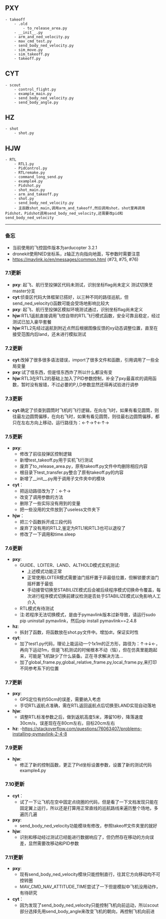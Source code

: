 ## PXY ##
    - takeoff
        - .old
            - to_release_area.py
        - __init__.py
        - arm_and_ned_velocity.py
        - mav_cmd_test.py
        - send_body_ned_velocity.py
        - sim_move.py
        - sim_takeoff.py
        - takeoff.py 
## CYT ##
    - scout
        - control_flight.py
        - example_main.py
        - send_body_ned_velocity.py
        - send_body_angle.py
##  HZ ##
    - shot
        - shot.py
##  HJW ##
    - RTL
        - RTL1.py
        - PidControl.py
        - RTLremake.py
        - command_long_send.py
        - example4.py
        - Pidshot.py
        - shot_main.py
        - arm_and_takeoff.py
        - shot.py
        - send_body_ned_velocity.py
        - 主函数shot_main,调用arm_and_takeoff,然后调用shot，shot里再调用Pidshot，Pidshot调用send_body_ned_velocity,还需要改pid和send_body_ned_velocity
 ---
 ### 备忘 ###
 - 当前使用的飞控固件版本为arducopter 3.2.1
 - dronekit使用NED坐标系，z轴正方向指向地面，写参数时需要注意
 - https://mavlink.io/en/messages/common.html (#73, #75, #76)

 ### 7.1更新 ###
 - **pxy**: 起飞、航行至投弹区代码未测试，识别坐标flag尚未定义 测试切换至master分支
 - **cyt**:侦查区代码大体框架已搭好，以三种不同的路径巡航，但send_ned_velocity()函数可能会受场地影响比较大
 - **pxy**: 起飞、航行至投弹区模拟环境测试通过，识别坐标flag尚未定义
 - **hjw**:RTL1返航直接调用飞控自带的RTL飞行模式函数，安全可靠且稳定，经过测试已加入豪华套餐
 - **hjw**:RTL2先经过返航到附近点然后根据图像反馈的xy动态调整位置，直至在接受范围内后land，还未进行模拟测试
 ### 7.2更新 ###
 - **cyt**:改掉了很多很多语法错误，import了很多文件和函数，引用调用了一些全局变量
 - **pxy**:试了怪东西，但是怪东西炸了所以什么都没有变
 - **hjw**:RTL3在RTL2的基础上加入了PID参数控制，补全了pxy最喜欢的调用函数，暂时没有报错，不过必要的P,I,D参数显然还得再试验进行调参
 ### 7.3更新 ###
 - **cyt**:确定了侦查到圆筒时飞机的飞行逻辑，在向左飞时，如果有看见圆筒，则往最左边圆筒偏移，在向右飞时，如果有看见圆筒，则往最右边圆筒偏移，都只在左右方向上移动，运行路径为：←↑→↑←↑→
 ### 7.5更新 ###
 - **pxy**:
    - 修改了前往投弹区控制逻辑
    - 新增test_takeoff.py用于实机飞行测试
    - 废弃了to_release_area.py，原有takeoff.py文件中均删除相应内容
    - 根目录下test_transfer.py整合了原有takeoff.py的内容
    - 新增了__init__.py用于调用子文件夹中的模块
 - **cyt**：
    - 把运动路径改为了：←↑→
    - 改变了调用参数的方法
    - 删除了一些实际没有用到的变量
    - 把一些没用的文件放到了useless文件夹下
 - **hjw**：
    - 把三个函数拆开成三段代码
    - 废弃了没有用的RTL2,鉴定为RTL1和RTL3也可以退役了
    - 修改了一下调用和time.sleep
### 7.6更新 ###
- **pxy**:
    - GUIDE、LOITER、LAND、ALTHOLD模式实机测试:
        - 上述模式功能正常
        - 正常使用LOITER模式需要油门摇杆置于非最低位置，但解锁要求油门摇杆置于最低
        - 手动接管切换至STABILIZE模式后会被后续程序模式切换命令覆盖，每次进行程序模式切换前建议检测是否处于STABILIZE模式以免影响人工介入
    - RTL模式有待测试
    - 注:若程序无法切换模式，是由于pymavlink版本过新导致，请运行sudo pip uninstall pymavlink，然后pip install pymavlink==2.4.8
- **hz**:
    - 拆封了函数，将函数放在shot.py文件中。增加dt，保证实时性
- **cyt**:
    - 加了test1.py代码，理论上能运动一个1x1m的正方形，路径为：↑→↓←，再向下运动1m，但是飞机测试的时候根本不动（恼），但在仿真里能跑起来，可能是飞机缺少了什么装备。正在寻求解决方法...
    - 加了global_frame.py,global_relative_frame.py,local_frame.py,来打印不同参考系下的位置
### 7.7更新 ###
- **pxy**:
    - GPS定位有约50cm的误差，需要纳入考虑
    - 手切RTL返航点准确，需在RTL返回返航点后切换至LAND实现自动落地
- **hjw**:
    - 调整RTL标准参数之后，做到返航高度5米，滞留10秒，降落速度30cm/s，误差现在在80cm左右，目标20cm左右
- **hz**:
    -https://stackoverflow.com/questions/76063407/problems-installing-pymavlink-2-4-8
### 7.9更新 ###
- **hjw**:
    - 修正了新的控制函数，更正了Pid坐标设置参数，设置了新的测试代码example4.py
### 7.10更新 ###
- **cyt**：
    - 试了一下让飞机在空中固定点绕圈的代码，但是看了一下文档发现只能在固定翼上运行，所以还是打算用正常直线的巡航路线来遍历整个场地，多遍历几遍
- **pxy**:
    - send_body_ned_velocity功能模块有修改，参照takeoff文件夹里的就好
- **hjw**:
    - 识别和移动经过测试已经能进行数据响应了，但仍然存在移动的方向误差，显然需要改移动和PID参数
### 7.11更新 ###
- **pxy**:
    - 现有send_body_ned_velocity模块只能控制直行，往其它方向移动均不可控转圈
    - MAV_CMD_NAV_ATTITUDE_TIME尝试了一下但是模拟中飞机没用动作，有待研究
- **cyt**：
    - 因为发现了send_body_ned_velocity只能控制飞机向前运动，所以scout部分选择先用send_body_angle来改变飞机的朝向，再控制飞机向前进
